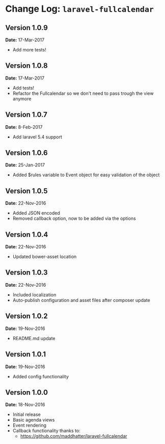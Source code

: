 Change Log: `laravel-fullcalendar`
==================================

## Version 1.0.9

**Date:** 17-Mar-2017

- Add more tests!

## Version 1.0.8

**Date:** 17-Mar-2017

- Add tests!
- Refactor the Fullcalendar so we don't need to pass trough the view anymore

## Version 1.0.7

**Date:** 8-Feb-2017

- Add laravel 5.4 support

## Version 1.0.6

**Date:** 25-Jan-2017

- Added $rules variable to Event object for easy validation of the object

## Version 1.0.5

**Date:** 22-Nov-2016

- Added JSON encoded
- Removed callback option, now to be added via the options 

## Version 1.0.4

**Date:** 22-Nov-2016

- Updated bower-asset location

## Version 1.0.3

**Date:** 22-Nov-2016

- Included localization 
- Auto-publish configuration and asset files after composer update 

## Version 1.0.2

**Date:** 19-Nov-2016

- README.md update

## Version 1.0.1

**Date:** 19-Nov-2016

- Added config functionality

## Version 1.0.0

**Date:** 18-Nov-2016

- Initial release
- Basic agenda views
- Event rendering
- Callback functionality thanks to:
    - https://github.com/maddhatter/laravel-fullcalendar
